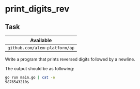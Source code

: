 # print_digits_rev

## Task

| Available                     |
| ----------------------------- |
| `github.com/alem-platform/ap` |

Write a program that prints reversed digits followed by a newline.

The output should be as following:

```sh
go run main.go | cat -e
9876543210$
```
